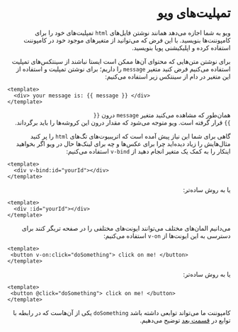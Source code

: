 <div dir="rtl">
<h1>
تمپلیت‌های ویو
</h1>

ویو به شما اجازه می‌دهد همانند نوشتن فایل‌های <code>html</code>
تمپلیت‌های خود را برای کامپوننت‌ها بنویسید.
با این فرض که می‌توانید از متغیر‌های موجود خود در کامپوننت استفاده کرده و اپلیکیشنی پویا بنویسید.

برای نوشتن متن‌هایی که محتوای آن‌ها ممکن است ایستا نباشند از سینتکس‌های تمپلیت استفاده می‌کنیم
فرض کنید متغیر <code>message</code>
را داریم؛ برای نوشتن تمپلیت و استفاده از این متغیر در دام از سینتکس زیر استفاده می‌کنیم:

<div dir="ltr">

```vue
<template>
  <div> your message is: {{ message }} </div>
</template>
```
</div>

 همان‌طور که مشاهده می‌کنید متغیر <code>message</code>
درون <code>{{ }}</code>
قرار گرفته است.
ویو متوجه می‌شود که مقدار درون این کروشه‌ها را باید برگرداند.

گاهی برای شما این نیاز پیش آمده است که اتریبیوت‌های تگ‌های 
<code>html</code>
 را پر کنید
مثال‌هایش را زیاد دیده‌اید چرا برای عکس‌ها و چه برای لینک‌ها حال در ویو اگر بخواهید 
اینکار را به کمک یک متغیر انجام دهید از <code>v-bind</code> استفاده می‌کنیم:

<div dir="ltr">

```vue
<template>
  <div v-bind:id="yourId"></div>
</template>
```
</div>

یا به روش ساده‌تر:

<div dir="ltr">

```vue
<template>
  <div :id="yourId"></div>
</template>
```

</div>

می‌دانیم المان‌های مختلف می‌توانند ایونت‌های مختلفی را در صفحه تریگر کنند
برای دسترسی به این ایونت‌ها از <code>v-on</code>
استفاده می‌کنیم:

<div dir="ltr">

```vue
<template>
 <button v-on:click="doSomething"> click on me! </button>
</template>
```
</div>

یا به روش ساده‌تر:

<div dir="ltr">

```vue
<template>
 <button @click="doSomething"> click on me! </button>
</template>
```

</div>

کامپوننت ما می‌تواند توابعی داشته باشد
<code>doSomething</code>
یکی از آن‌هاست که در رابطه با توابع در
[قسمت بعد](reactivityFundamentals.md)
توضیح می‌دهیم.
</div>

